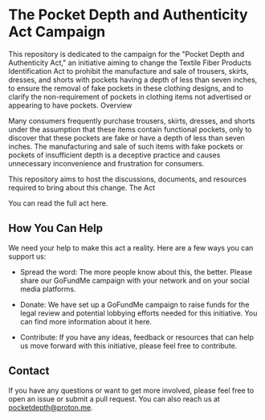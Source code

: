 # The Pocket Depth and Authenticity Act Campaign

This repository is dedicated to the campaign for the "Pocket Depth and Authenticity Act," an initiative aiming to change the Textile Fiber Products Identification Act to prohibit the manufacture and sale of trousers, skirts, dresses, and shorts with pockets having a depth of less than seven inches, to ensure the removal of fake pockets in these clothing designs, and to clarify the non-requirement of pockets in clothing items not advertised or appearing to have pockets.
Overview

Many consumers frequently purchase trousers, skirts, dresses, and shorts under the assumption that these items contain functional pockets, only to discover that these pockets are fake or have a depth of less than seven inches. The manufacturing and sale of such items with fake pockets or pockets of insufficient depth is a deceptive practice and causes unnecessary inconvenience and frustration for consumers.

This repository aims to host the discussions, documents, and resources required to bring about this change.
The Act

You can read the full act here.

## How You Can Help

We need your help to make this act a reality. Here are a few ways you can support us:

- Spread the word: The more people know about this, the better. Please share our GoFundMe campaign with your network and on your social media platforms.

- Donate: We have set up a GoFundMe campaign to raise funds for the legal review and potential lobbying efforts needed for this initiative. You can find more information about it here.

- Contribute: If you have any ideas, feedback or resources that can help us move forward with this initiative, please feel free to contribute.

## Contact

If you have any questions or want to get more involved, please feel free to open an issue or submit a pull request. You can also reach us at pocketdepth@proton.me.
